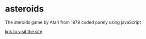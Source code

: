 # asteroids

<p>The ateroids game by Atari from 1979 coded purely using javaScript</p>
<a href="https://zahid2325.github.io/asteroids/">link to visit the site</a>
